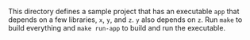 This directory defines a sample project that has an executable `app` that depends on a few libraries, `x`, `y`, and `z`. `y` also depends on `z`. Run `make` to build everything and `make run-app` to build and run the executable.
